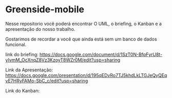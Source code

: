 # Greenside-mobile
Nesse repositorio você poderá encontrar O UML, o briefing, o Kanban e a apresentação do nosso trabalho.

Gostarimos de recordar a você que ainda está sem um banco de dados funcional.

link do briefing: https://docs.google.com/document/d/1SzT0N-BfpFyrU8t-yIvmM_OcXnqZ8Vz3KzoyT8WZr0M/edit?usp=sharing

Link da Apresentação: https://docs.google.com/presentation/d/195qEDvRo7TJ5khdLkLTGJeQyQEqvE7HRyFAMo-SbC_c/edit?usp=sharing

Link do Kanban: 
